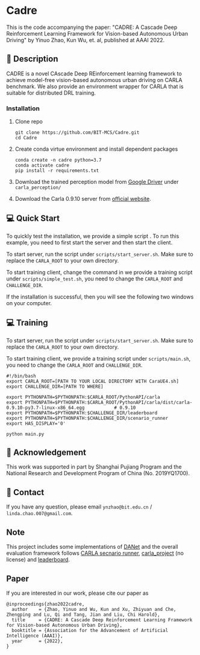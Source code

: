 # Cadre
This is the code accompanying the paper: "CADRE: A Cascade Deep Reinforcement Learning Framework for Vision-based Autonomous Urban Driving" by Yinuo Zhao, Kun Wu, et. al, published at AAAI 2022.

## :page_facing_up: Description
CADRE is a novel CAscade Deep REinforcement learning framework to achieve model-free vision-based autonomous urban driving on CARLA benchmark. We also provide an environment wrapper for CARLA that is suitable for distributed DRL training.

### Installation
1. Clone repo
    ```
    git clone https://github.com/BIT-MCS/Cadre.git
    cd Cadre
    ```
2. Create conda virtue environment and install dependent packages
    ```
   conda create -n cadre python=3.7
   conda activate cadre
   pip install -r requirements.txt
    ```
3. Download the trained perception model from [Google Driver](https://drive.google.com/drive/folders/1W00ZJ_807QcSgbQrEgCmiQznIbdlnVjX?usp=sharing) under `carla_perception/`

4. Download the Carla 0.9.10 server from [official website](https://carla.readthedocs.io/en/0.9.10/start_quickstart/). 

## :computer: Quick Start
To quickly test the installation, we provide a simple script . To run this example, you need to first start the server and then start the client.

To start server, run the script under `scripts/start_server.sh`. Make sure to replace the `CARLA_ROOT` to your own directory.

To start training client, change the command in we provide a training script under `scripts/simple_test.sh`, you need to change the `CARLA_ROOT` and `CHALLENGE_DIR`.

If the installation is successful, then you will see the following two windows on your computer.


## :computer: Training

To start server, run the script under `scripts/start_server.sh`. Make sure to replace the `CARLA_ROOT` to your own directory.

To start training client, we provide a training script under `scripts/main.sh`, you need to change the `CARLA_ROOT` and `CHALLENGE_DIR`.

```
#!/bin/bash
export CARLA_ROOT=[PATH TO YOUR LOCAL DIRECTORY WITH CaraUE4.sh]
export CHALLENGE_DIR=[PATH TO WHERE]

export PYTHONPATH=$PYTHONPATH:$CARLA_ROOT/PythonAPI/carla
export PYTHONPATH=$PYTHONPATH:$CARLA_ROOT/PythonAPI/carla/dist/carla-0.9.10-py3.7-linux-x86_64.egg           # 0.9.10
export PYTHONPATH=$PYTHONPATH:$CHALLENGE_DIR/leaderboard
export PYTHONPATH=$PYTHONPATH:$CHALLENGE_DIR/scenario_runner
export HAS_DISPLAY='0'

python main.py
```
## :scroll: Acknowledgement
This work was supported in part by Shanghai Pujiang Program and the National Research and Development Program of China (No.
2019YQ1700).

## :e-mail: Contact

If you have any question, please email `ynzhao@bit.edu.cn` / `linda.chao.007@gmail.com`.

## Note
This project includes some implementations of [DANet](https://github.com/junfu1115/DANet) and the overall evaluation framework follows [CARLA secnario runner](https://github.com/carla-simulator/scenario_runner/releases/tag/v0.9.10), [carla_project](https://github.com/bradyz/carla_project) (no license) and [leaderboard](https://github.com/carla-simulator/leaderboard).


## Paper
If you are interested in our work, please cite our paper as

```
@inproceedings{zhao2022cadre,
  author    = {Zhao, Yinuo and Wu, Kun and Xu, Zhiyuan and Che, Zhengping and Lu, Qi and Tang, Jian and Liu, Chi Harold},
  title     = {CADRE: A Cascade Deep Reinforcement Learning Framework for Vision-based Autonomous Urban Driving},
  booktitle = {Association for the Advancement of Artificial Intelligence (AAAI)},
  year      = {2022},
}
```
